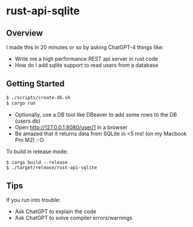 # rust-api-sqlite

## Overview

I made this in 20 minutes or so by asking ChatGPT-4 things like:

- Write me a high performance REST api server in rust code
- How do I add sqlite support to read users from a database

## Getting Started

```sh
$ ./scripts/create-db.sh
$ cargo run
```

- Optionally, use a DB tool like DBeaver to add some rows to the DB (users.db)
- Open http://127.0.0.1:8080/user/1 in a browser
- Be amazed that it returns data from SQLite in <5 ms! (on my Macbook Pro M2) :-D

To build in release mode:

```
$ cargo build --release
$ ./target/release/rust-api-sqlite
```

## Tips

If you run into trouble:

- Ask ChatGPT to explain the code
- Ask ChatGPT to solve compiler errors/warnings
